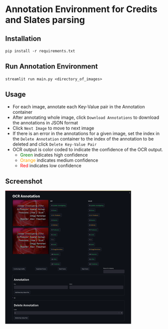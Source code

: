 # Annotation Environment for Credits and Slates parsing

## Installation
`pip install -r requirements.txt`

## Run Annotation Environment
`streamlit run main.py <directory_of_images>`

## Usage
* For each image, annotate each Key-Value pair in the Annotation container
* After annotating whole image, click `Download Annotations` to download the annotations in JSON format
* Click `Next Image` to move to next image
* If there is an error in the annotations for a given image, set the index in the `Delete Annotation` container to
the index of the annotation to be deleted and click `Delete Key-Value Pair`
* OCR output is color coded to indicate the confidence of the OCR output. 
  * <span style="color:green">Green</span> indicates high confidence
  * <span style="color:orange">Orange</span> indicates medium confidence
  * <span style="color:red">Red</span> indicates low confidence

## Screenshot
<img src="docs/UI_screenshot.png" alt="annotation environment" width="400">